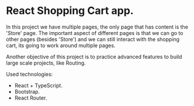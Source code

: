# React Shopping Cart app.

In this project we have multiple pages, the only page that has content is the 'Store' page. The important aspect of different pages is that we can go to other pages (besides 'Store') and we can still interact with the shopping cart, its going to work around multiple pages.

Another objective of this project is to practice advanced features to build large scale projects, like Routing.

Used technologies:

- React + TypeScript.
- Bootstrap.
- React Router.
